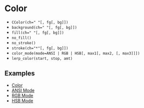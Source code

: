 # Color

- `CColor(ch=" "[, fg[, bg]])`
- `background(ch=" "[, fg[, bg]])`
- `fill(ch=" "[, fg[, bg]])`
- `no_fill()`
- `no_stroke()`
- `stroke(ch="*"[, fg[, bg]])`
- `color_mode(mode=ANSI | RGB | HSB[, max1[, max2, [, max3]]])`
- `lerp_color(start, stop, amt)`

## Examples

- [Color](https://github.com/charming-art/charming/blob/master/tests/test_color.py)
- [ANSI Mode](https://github.com/charming-art/charming/blob/master/tests/test_color_mode_ansi.py)
- [RGB Mode](https://github.com/charming-art/charming/blob/master/tests/test_color_mode_rgb.py)
- [HSB Mode](https://github.com/charming-art/charming/blob/master/tests/test_color_mode_hsb.py)